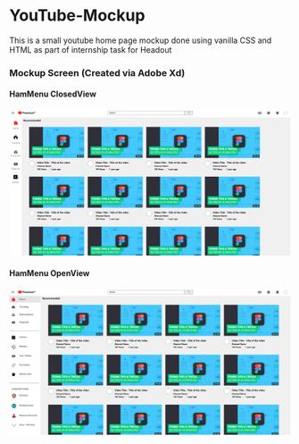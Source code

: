 # YouTube-Mockup
This is a small youtube home page mockup done using vanilla CSS and HTML as part of internship task for Headout

### Mockup Screen (Created via Adobe Xd)

#### HamMenu ClosedView
![Homepage - Hamburger Menu Closed](/Screenshots/Home.png?raw=True)  
#### HamMenu OpenView
![Homepage - Hamburger Menu Open](/Screenshots/Home%20Transform.png?raw=True)
